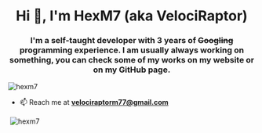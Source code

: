 <h1 align="center">Hi 👋, I'm HexM7 (aka VelociRaptor)</h1>
<h3 align="center">I'm a self-taught developer with 3 years of <del>Googling</del> programming experience. I am usually always working on something, you can check some of my works on my website or on my GitHub page.</h3>

<p align="left"> <img src="https://komarev.com/ghpvc/?username=hexm7&label=Profile%20views&color=0e75b6&style=flat" alt="hexm7" /> </p>

- 📫 Reach me at **velociraptorm77@gmail.com**

 
<p>&nbsp;<img align="center" src="https://github-readme-stats.vercel.app/api?username=hexm7&show_icons=true&locale=en" alt="hexm7" /></p>
